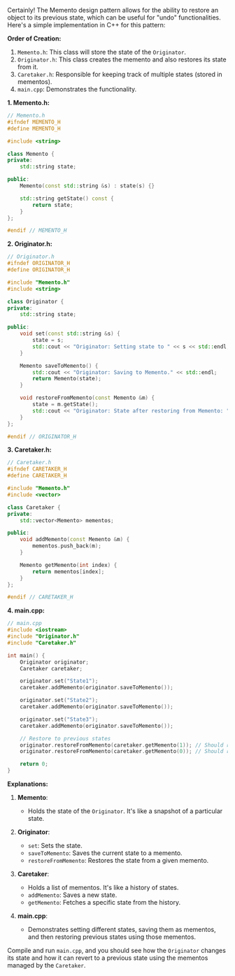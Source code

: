 Certainly! The Memento design pattern allows for the ability to restore an object to its previous state, which can be useful for "undo" functionalities. Here's a simple implementation in C++ for this pattern:

**Order of Creation:**
1. `Memento.h`: This class will store the state of the `Originator`.
2. `Originator.h`: This class creates the memento and also restores its state from it.
3. `Caretaker.h`: Responsible for keeping track of multiple states (stored in mementos). 
4. `main.cpp`: Demonstrates the functionality.

**1. Memento.h:**

```cpp
// Memento.h
#ifndef MEMENTO_H
#define MEMENTO_H

#include <string>

class Memento {
private:
    std::string state;

public:
    Memento(const std::string &s) : state(s) {}

    std::string getState() const {
        return state;
    }
};

#endif // MEMENTO_H
```

**2. Originator.h:**

```cpp
// Originator.h
#ifndef ORIGINATOR_H
#define ORIGINATOR_H

#include "Memento.h"
#include <string>

class Originator {
private:
    std::string state;

public:
    void set(const std::string &s) {
        state = s;
        std::cout << "Originator: Setting state to " << s << std::endl;
    }

    Memento saveToMemento() {
        std::cout << "Originator: Saving to Memento." << std::endl;
        return Memento(state);
    }

    void restoreFromMemento(const Memento &m) {
        state = m.getState();
        std::cout << "Originator: State after restoring from Memento: " << state << std::endl;
    }
};

#endif // ORIGINATOR_H
```

**3. Caretaker.h:**

```cpp
// Caretaker.h
#ifndef CARETAKER_H
#define CARETAKER_H

#include "Memento.h"
#include <vector>

class Caretaker {
private:
    std::vector<Memento> mementos;

public:
    void addMemento(const Memento &m) {
        mementos.push_back(m);
    }

    Memento getMemento(int index) {
        return mementos[index];
    }
};

#endif // CARETAKER_H
```

**4. main.cpp:**

```cpp
// main.cpp
#include <iostream>
#include "Originator.h"
#include "Caretaker.h"

int main() {
    Originator originator;
    Caretaker caretaker;

    originator.set("State1");
    caretaker.addMemento(originator.saveToMemento());

    originator.set("State2");
    caretaker.addMemento(originator.saveToMemento());

    originator.set("State3");
    caretaker.addMemento(originator.saveToMemento());

    // Restore to previous states
    originator.restoreFromMemento(caretaker.getMemento(1)); // Should restore to State2
    originator.restoreFromMemento(caretaker.getMemento(0)); // Should restore to State1

    return 0;
}
```

**Explanations:**

1. **Memento**:
   - Holds the state of the `Originator`. It's like a snapshot of a particular state.

2. **Originator**:
   - `set`: Sets the state.
   - `saveToMemento`: Saves the current state to a memento.
   - `restoreFromMemento`: Restores the state from a given memento.

3. **Caretaker**:
   - Holds a list of mementos. It's like a history of states.
   - `addMemento`: Saves a new state.
   - `getMemento`: Fetches a specific state from the history.

4. **main.cpp**:
   - Demonstrates setting different states, saving them as mementos, and then restoring previous states using those mementos.

Compile and run `main.cpp`, and you should see how the `Originator` changes its state and how it can revert to a previous state using the mementos managed by the `Caretaker`.

